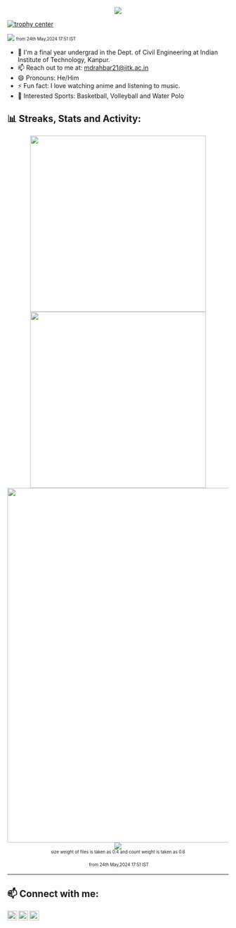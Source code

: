 <p align="center">
    <img src="https://capsule-render.vercel.app/api?type=waving&height=300&color=000000&fontColor=FF0000&text=Welcome!&fontSize=90&animation=twinkling&fontAlignY=30&desc=Go%20Visit%20mdrahbar.in&descSize=30" />
</p>

[![trophy center](https://github-profile-trophy.vercel.app/?username=mdrahbar21&title=Stars,Followers,Commits,Repositories,MultipleLang,PullRequest&theme=onedark)](https://github.com/ryo-ma/github-profile-trophy)

<!-- ![](https://visitor-badge.glitch.me/badge?page_id=mdrahbar21) <br> -->

![](https://komarev.com/ghpvc/?username=mdrahbar21&label=PROFILE+VIEWS&color=grey&style=for-the-badge) <sub><sup>from 24th May,2024 17:51 IST</sup></sub> <br>

- 🌱 I'm a final year undergrad in the Dept. of Civil Engineering at Indian Institute of Technology, Kanpur.
- 📫 Reach out to me at: [mdrahbar21@iitk.ac.in](mailto:rahbarkhan54727@gmail.com)
- 😄 Pronouns: He/Him
- ⚡ Fun fact: I love watching anime and listening to music.
- 🏐 Interested Sports: Basketball, Volleyball and Water Polo

## 📊 Streaks, Stats and Activity:

<p align="center">
    <!-- https://github.com/anuraghazra/github-readme-stats // Github Stats-->
    <img align="center" width="400" src="https://github-readme-stats.vercel.app/api?username=mdrahbar21&hide_border=true&title_color=FFFFFF&show_icons=true&icon_color=FF0000&ring_color=FF0000&bg_color=000000&text_color=FFFFFF" />
    <!-- https://github.com/DenverCoder1/github-readme-streak-stats // Streaks Stats -->
    <img align="center" width="400" src="https://streak-stats.demolab.com/?user=mdrahbar21&theme=highcontrast&currStreakNum=FF0000&card_height=205&ring=FF0000&fire=FF0000&border=000000&currStreakLabel=FF0000" />
    <br/>
    <!-- https://github.com/Ashutosh00710/github-readme-activity-graph // Graph-Koordinaten -->
<img width="805" src="https://github-readme-activity-graph.vercel.app/graph?username=mdrahbar21&theme=high-contrast&area_color=FF0000&area=true&point=FF0000&line=FF0000&hide_border=true&" />
    <!-- https://github.com/anuraghazra/github-readme-stats // Most Used Language-->
    <img align="center" src="https://github-readme-stats.vercel.app/api/top-langs/?username=mdrahbar21&langs_count=12&&size_weight=0.4&count_weight=0.6&layout=pie&text_color=FFFFFF&bg_color=000000&card_width=805&hide_border=true&title_color=FF0000" /> 
    <br/>
    <sub><sup>size weight of files is taken as 0.4 and count weight is taken as 0.6</sup></sub>
    <div id="header" align="center">
      <img src="https://komarev.com/ghpvc/?username=mdrahbar21&style=for-the-badge&color=grey" alt=""/> <sub><sup>from 24th May,2024 17:51 IST</sup></sub>
    </div>
    <!-- https://github.com/anuraghazra/github-readme-stats // WakaTime Stats-->
<!-- <img align="center" width="805" src="https://github-readme-stats.vercel.app/api/wakatime?mdrahbar21&theme=midnight-purple&card_width=805&title_color=FF0000&bg_color=000000&layout=default&hide_border=true&text_color=FFFFFF" /> -->
</p>

---

<!--
![github contribution grid snake animation](https://raw.githubusercontent.com/shahradelahi/shahradelahi/output/github-contribution-grid-snake-dark.svg#gh-dark-mode-only)
![github contribution grid snake animation](https://raw.githubusercontent.com/shahradelahi/shahradelahi/output/github-contribution-grid-snake.svg#gh-light-mode-only)

![](https://komarev.com/ghpvc/?username=shahradelahi) -->

## 📫 Connect with me:

[<img align="left" alt="LinkedIn" width="22px" src="https://cdn.jsdelivr.net/npm/simple-icons@v3/icons/linkedin.svg" />](https://www.linkedin.com/in/mdrahbar21)
[<img align="left" alt="Instagram" width="22px" src="https://cdn.jsdelivr.net/npm/simple-icons@v3/icons/instagram.svg" />](<[https://www.instagram.com/rowdyrahbar/](https://www.instagram.com/rowdyrahbar/)>)
[<img align="left" alt="Portfolio" width="22px" src="https://cdn.jsdelivr.net/npm/simple-icons@v3/icons/internetexplorer.svg" />](https://mdrahbar.in/)

<br>
